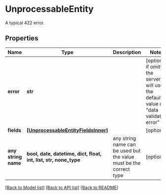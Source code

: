 # UnprocessableEntity

A typical 422 error.

## Properties
Name | Type | Description | Notes
------------ | ------------- | ------------- | -------------
**error** | **str** |  | [optional]  if omitted the server will use the default value of "data validation error"
**fields** | [**[UnprocessableEntityFieldsInner]**](UnprocessableEntityFieldsInner.md) |  | [optional] 
**any string name** | **bool, date, datetime, dict, float, int, list, str, none_type** | any string name can be used but the value must be the correct type | [optional]

[[Back to Model list]](../README.md#documentation-for-models) [[Back to API list]](../README.md#documentation-for-api-endpoints) [[Back to README]](../README.md)



